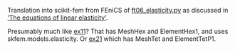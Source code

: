 Translation into scikit-fem from FEniCS of
[ft06_elasticity.py](https://fenicsproject.org/pub/tutorial/python/vol1/ft06_elasticity.py) as discussed in [‘The equations of linear elasticity’](https://fenicsproject.org/pub/tutorial/html/._ftut1008.html#ftut:elast).

Presumably much like
[ex11](https://github.com/kinnala/scikit-fem/blob/master/docs/examples/ex11.py)?
That has MeshHex and ElementHex1, and uses skfem.models.elasticity.
Or
[ex21](https://github.com/kinnala/scikit-fem/blob/master/docs/examples/ex21.py)
which has MeshTet and ElementTetP1.

